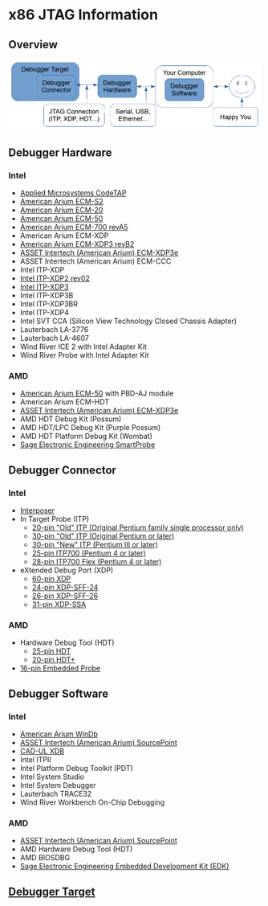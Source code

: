 # x86 JTAG Information

## Overview
![Overview](./Overview.gif)

## Debugger Hardware
### Intel
* [Applied Microsystems CodeTAP](./Hardware/CodeTAP/CodeTAP.md)
* [American Arium ECM-S2](./Hardware/ECM-S2/ECM-S2.md)
* [American Arium ECM-20](./Hardware/ECM-20/ECM-20.md)
* [American Arium ECM-50](./Hardware/ECM-50/ECM-50.md)
* [American Arium ECM-700 revA5](./Hardware/ECM-700/ECM-700_revA5.md)
* American Arium ECM-XDP
* [American Arium ECM-XDP3 revB2](./Hardware/ECM-XDP3/ECM-XDP3_revB2.md)
* [ASSET Intertech (American Arium) ECM-XDP3e](./Hardware/ECM-XDP3e/ECM-XDP3e.md)
* ASSET Intertech (American Arium) ECM-CCC
* Intel ITP-XDP
* [Intel ITP-XDP2 rev02](./Hardware/ITP-XDP2/ITP-XDP2_rev02.md)
* [Intel ITP-XDP3](./Hardware/ITP-XDP3/ITP-XDP3.md)
* Intel ITP-XDP3B
* Intel ITP-XDP3BR
* Intel ITP-XDP4
* Intel SVT CCA (Silicon View Technology Closed Chassis Adapter)
* Lauterbach LA-3776
* Lauterbach LA-4607
* Wind River ICE 2 with Intel Adapter Kit
* Wind River Probe with Intel Adapter Kit

### AMD
* [American Arium ECM-50](./Hardware/ECM-50/ECM-50.md) with PBD-AJ module
* American Arium ECM-HDT
* [ASSET Intertech (American Arium) ECM-XDP3e](./Hardware/ECM-XDP3e/ECM-XDP3e.md)
* AMD HDT Debug Kit (Possum)
* AMD HDT/LPC Debug Kit (Purple Possum)
* AMD HDT Platform Debug Kit (Wombat)
* [Sage Electronic Engineering SmartProbe](./Hardware/SmartProbe/SmartProbe.md)

## Debugger Connector
### Intel
* [Interposer](./Connector/Interposer.md)
* In Target Probe (ITP)
    * [20-pin "Old" ITP (Original Pentium family single processor only)](./Connector/ITPOld20.md)
    * [30-pin "Old" ITP (Original Pentium or later)](./Connector/ITPOld.md)
    * [30-pin "New" ITP (Pentium III or later)](./Connector/ITPNew.md)
    * [25-pin ITP700 (Pentium 4 or later)](./Connector/ITP700.md)
    * [28-pin ITP700 Flex (Pentium 4 or later)](./Connector/ITP700Flex.md)
* eXtended Debug Port (XDP)
    * [60-pin XDP](./Connector/XDP.md)
    * [24-pin XDP-SFF-24](./Connector/XDP-SFF-24.md)
    * [26-pin XDP-SFF-26](./Connector/XDP-SFF-26.md)
    * [31-pin XDP-SSA](./Connector/XDP-SSA.md)

### AMD
* Hardware Debug Tool (HDT)
    * [25-pin HDT](./Connector/HDT.md)
    * [20-pin HDT+](./Connector/HDTPlus.md)
* [16-pin Embedded Probe](./Connector/EmbeddedProbe.md)

## Debugger Software
### Intel
* [American Arium WinDb](./Software/SourcePoint)
* [ASSET Intertech (American Arium) SourcePoint](./Software/SourcePoint)
* [CAD-UL XDB](./Software/CAD-UL%20XDB)
* Intel ITPII
* Intel Platform Debug Toolkit (PDT)
* Intel System Studio
* Intel System Debugger
* Lauterbach TRACE32
* Wind River Workbench On-Chip Debugging 

### AMD
* [ASSET Intertech (American Arium) SourcePoint](./Software/SourcePoint)
* AMD Hardware Debug Tool (HDT)
* AMD BIOSDBG
* [Sage Electronic Engineering Embedded Development Kit (EDK)](./Software/Sage%20EDK)

## [Debugger Target](./Target/Target.md)
